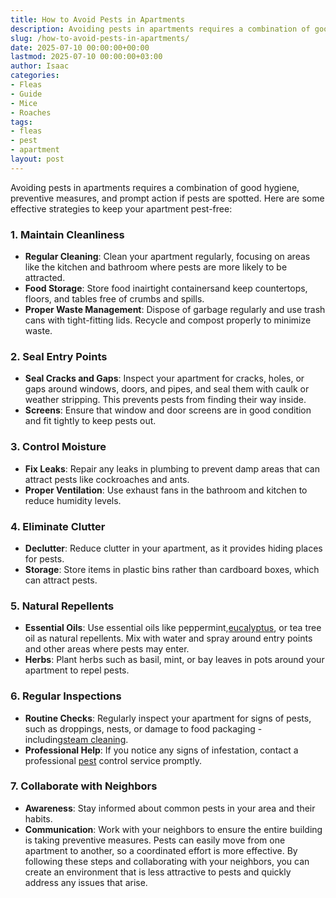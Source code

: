 ```yaml
---
title: How to Avoid Pests in Apartments
description: Avoiding pests in apartments requires a combination of good hygiene, preventive measures, and prompt action if pests are spotted.
slug: /how-to-avoid-pests-in-apartments/
date: 2025-07-10 00:00:00+00:00
lastmod: 2025-07-10 00:00:00+03:00
author: Isaac
categories:
- Fleas
- Guide
- Mice
- Roaches
tags:
- fleas
- pest
- apartment
layout: post
---
```

Avoiding pests in apartments requires a combination of good hygiene, preventive measures, and prompt action if pests are spotted. Here are some effective strategies to keep your apartment pest-free:
### 1. Maintain Cleanliness
- **Regular Cleaning**: Clean your apartment regularly, focusing on areas like the kitchen and bathroom where pests are more likely to be attracted.
- **Food Storage**: Store food inairtight containersand keep countertops, floors, and tables free of crumbs and spills.
- **Proper Waste Management**: Dispose of garbage regularly and use trash cans with tight-fitting lids. Recycle and compost properly to minimize waste.
### 2. Seal Entry Points
- **Seal Cracks and Gaps**: Inspect your apartment for cracks, holes, or gaps around windows, doors, and pipes, and seal them with caulk or weather stripping. This prevents pests from finding their way inside.
- **Screens**: Ensure that window and door screens are in good condition and fit tightly to keep pests out.
### 3. Control Moisture
- **Fix Leaks**: Repair any leaks in plumbing to prevent damp areas that can attract pests like cockroaches and ants.
- **Proper Ventilation**: Use exhaust fans in the bathroom and kitchen to reduce humidity levels.
### 4. Eliminate Clutter
- **Declutter**: Reduce clutter in your apartment, as it provides hiding places for pests.
- **Storage**: Store items in plastic bins rather than cardboard boxes, which can attract pests.
### 5. Natural Repellents
- **Essential Oils**: Use essential oils like peppermint,[eucalyptus](https://pestpolicy.com/how-to-use-eucalyptus-oil-for-bed-bugs/), or tea tree oil as natural repellents. Mix with water and spray around entry points and other areas where pests may enter.
- **Herbs**: Plant herbs such as basil, mint, or bay leaves in pots around your apartment to repel pests.
### 6. Regular Inspections
- **Routine Checks**: Regularly inspect your apartment for signs of pests, such as droppings, nests, or damage to food packaging - including[steam cleaning](https://pestpolicy.com/best-steam-cleaner-for-[fleas](https://pestpolicy.com/rentokil-pest-control-review/)/).
- **Professional Help**: If you notice any signs of infestation, contact a professional [pest](https://pestpolicy.com/a-guide-to-preventing-pest-infestations-in-restaurants/) control service promptly.
### 7. Collaborate with Neighbors
- **Awareness**: Stay informed about common pests in your area and their habits.
- **Communication**: Work with your neighbors to ensure the entire building is taking preventive measures. Pests can easily move from one apartment to another, so a coordinated effort is more effective.
By following these steps and collaborating with your neighbors, you can create an environment that is less attractive to pests and quickly address any issues that arise.
